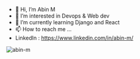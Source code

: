 - 👋 Hi, I’m Abin M
- 👀 I’m interested in Devops & Web dev
- 🌱 I’m currently learning Django and React
- 📫 How to reach me ...
- LinkedIn : https://www.linkedin.com/in/abin-m/



<p>&nbsp;<img align="left" src="https://github-readme-stats.vercel.app/api?username=abin-m&show_icons=true&locale=en" alt="abin-m" /></p>


<!---
abin-m/abin-m is a ✨ special ✨ repository because its `README.md` (this file) appears on your GitHub profile.
You can click the Preview link to take a look at your changes.
--->

